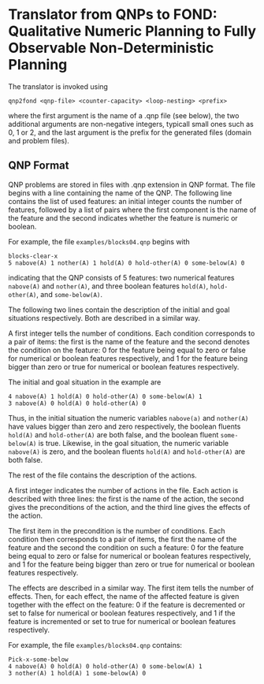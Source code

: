 # Translator from QNPs to FOND: Qualitative Numeric Planning to Fully Observable Non-Deterministic Planning

The translator is invoked using

```
qnp2fond <qnp-file> <counter-capacity> <loop-nesting> <prefix>
```

where the first argument is the name of a .qnp file (see below), 
the two additional arguments are non-negative integers, typicall
small ones such as 0, 1 or 2, and the last argument is the prefix
for the generated files (domain and problem files).


## QNP Format

QNP problems are stored in files with .qnp extension in QNP format.
The file begins with a line containing the name of the QNP. The
following line contains the list of used features: an initial integer
counts the number of features, followed by a list of pairs
where the first component is the name of the feature and the
second indicates whether the feature is numeric or boolean.

For example, the file ```examples/blocks04.qnp``` begins with

```
blocks-clear-x
5 nabove(A) 1 nother(A) 1 hold(A) 0 hold-other(A) 0 some-below(A) 0
```

indicating that the QNP consists of 5 features: two numerical
features ```nabove(A)``` and ```nother(A)```, and three boolean
features ```hold(A)```, ```hold-other(A)```, and ```some-below(A)```.

The following two lines contain the description of the initial and
goal situations respectively. Both are described in a similar way.

A first integer tells the number of conditions. Each condition
corresponds to a pair of items: the first is the name of the
feature and the second denotes the condition on the feature:
0 for the feature being equal to zero or false for numerical
or boolean features respectively, and 1 for the feature being
bigger than zero or true for numerical or boolean features
respectively.

The initial and goal situation in the example are

```
4 nabove(A) 1 hold(A) 0 hold-other(A) 0 some-below(A) 1
3 nabove(A) 0 hold(A) 0 hold-other(A) 0
```

Thus, in the initial situation the numeric variables ``nabove(a)`` 
and ``nother(A)`` have values bigger than zero and zero respectively,
the boolean fluents ``hold(A)`` and ``hold-other(A)`` are both
false, and the boolean fluent ``some-below(A)`` is true.
Likewise, in the goal situation, the numeric variable ``nabove(A)``
is zero, and the boolean fluents ``hold(A)`` and ``hold-other(A)``
are both false.

The rest of the file contains the description of the actions.

A first integer indicates the number of actions in the file.
Each action is described with three lines: the first is the
name of the action, the second gives the preconditions of the
action, and the third line gives the effects of the action.

The first item in the precondition is the number of conditions.
Each condition then corresponds to a pair of items, the first
the name of the feature and the second the condition on such
a feature: 0 for the feature being equal to zero or false
for numerical or boolean features respectively, and 1 for
the feature being bigger than zero or true for numerical
or boolean features respectively.

The effects are described in a similar way. The first item
tells the number of effects. Then, for each effect, the
name of the affected feature is given together with the
effect on the feature: 0 if the feature is decremented
or set to false for numerical or boolean features respectively,
and 1 if the feature is incremented or set to true for
numerical or boolean features respectively.

For example, the file ```examples/blocks04.qnp``` contains:

```
Pick-x-some-below
4 nabove(A) 0 hold(A) 0 hold-other(A) 0 some-below(A) 1
3 nother(A) 1 hold(A) 1 some-below(A) 0
```



